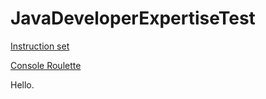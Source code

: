 # JavaDeveloperExpertiseTest

[Instruction set](Full%20Stack%20Expertise%20Test.docx)

[Console Roulette](Java%20Developer%20Roulette%20Tech%20Test%20Part%202%5B2%5D.pdf)

Hello.
